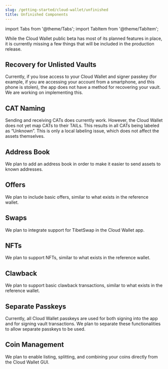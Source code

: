 ```yaml
---
slug: /getting-started/cloud-wallet/unfinished
title: Unfinished Components
---
```


import Tabs from '@theme/Tabs';
import TabItem from '@theme/TabItem';

While the Cloud Wallet public beta has most of its planned features in place, it is currently missing a few things that will be included in the production release.

## Recovery for Unlisted Vaults

Currently, if you lose access to your Cloud Wallet and signer passkey (for example, if you are accessing your account from a smartphone, and this phone is stolen), the app does not have a method for recovering your vault. We are working on implementing this.

## CAT Naming

Sending and receiving CATs does currently work. However, the Cloud Wallet does not yet map CATs to their TAILs. This results in all CATs being labeled as “Unknown”. This is only a local labeling issue, which does not affect the assets themselves.

## Address Book

We plan to add an address book in order to make it easier to send assets to known addresses.

## Offers

We plan to include basic offers, similar to what exists in the reference wallet.

## Swaps

We plan to integrate support for TibetSwap in the Cloud Wallet app.

## NFTs

We plan to support NFTs, similar to what exists in the reference wallet.

## Clawback

We plan to support basic clawback transactions, similar to what exists in the reference wallet.

## Separate Passkeys

Currently, all Cloud Wallet passkeys are used for both signing into the app and for signing vault transactions. We plan to separate these functionalities to allow separate passkeys to be used.

## Coin Management

We plan to enable listing, splitting, and combining your coins directly from the Cloud Wallet GUI.